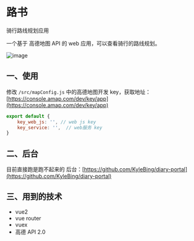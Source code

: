 # 路书
骑行路线规划应用

一个基于 高德地图 API 的 web 应用，可以查看骑行的路线规划。

![image](https://github.com/KyleBing/map/assets/12215982/0af7366c-eb08-43c3-a3c6-a98082270c73)

## 一、使用

修改 `/src/mapConfig.js` 中的高德地图开发 key，获取地址： [https://console.amap.com/dev/key/app](https://console.amap.com/dev/key/app)

```js
export default {
    key_web_js: '', // web js key
    key_service: '',  // web服务 key
}
```

## 二、后台

目前直接跑是跑不起来的
后台：[https://github.com/KyleBing/diary-portal](https://github.com/KyleBing/diary-portal)


## 三、用到的技术
- vue2
- vue router
- vuex
- 高德 API 2.0

